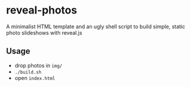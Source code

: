 # reveal-photos

A minimalist HTML template and an ugly shell script to build simple, static photo slideshows with reveal.js

## Usage

* drop photos in `img/`
* `./build.sh`
* open `index.html`

